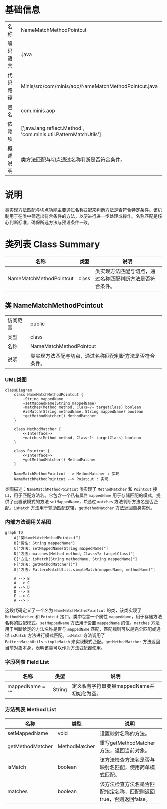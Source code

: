 # 基础信息

|      |      |
|------|------|
| 名称 | NameMatchMethodPointcut |
| 编码语言 | .java |
| 代码路径 | Minis/src/com/minis/aop/NameMatchMethodPointcut.java |
| 包名 | com.minis.aop |
| 依赖项 | ['java.lang.reflect.Method', 'com.minis.util.PatternMatchUtils'] |
| 概述说明 | 类方法匹配与切点通过名称判断是否符合条件。 |

# 说明

类实现方法匹配与切点功能主要通过名称匹配来判断方法是否符合特定条件。该机制用于在类中筛选出符合条件的方法，以便进行进一步处理或操作。名称匹配是核心判断标准，确保所选方法与预设条件一致。

# 类列表 Class Summary

| 名称   | 类型  | 说明 |
|-------|------|-------------|
| NameMatchMethodPointcut | class | 类实现方法匹配与切点，通过名称匹配判断方法是否符合条件。 |



## 类 NameMatchMethodPointcut

|      |      |
|------|------|
| 访问范围 | public |
| 类型 | class |
| 名称 | NameMatchMethodPointcut |
| 说明 | 类实现方法匹配与切点，通过名称匹配判断方法是否符合条件。 |


### UML类图

```mermaid
classDiagram
    class NameMatchMethodPointcut {
        -String mappedName
        +setMappedName(String mappedName)
        +matches(Method method, Class~?~ targetClass) boolean
        #isMatch(String methodName, String mappedName) boolean
        +getMethodMatcher() MethodMatcher
    }

    class MethodMatcher {
        <<Interface>>
        +matches(Method method, Class~?~ targetClass) boolean
    }

    class Pointcut {
        <<Interface>>
        +getMethodMatcher() MethodMatcher
    }

    NameMatchMethodPointcut --> MethodMatcher : 实现
    NameMatchMethodPointcut --> Pointcut : 实现
```

类图描述：`NameMatchMethodPointcut` 类实现了 `MethodMatcher` 和 `Pointcut` 接口，用于匹配方法名。它包含一个私有属性 `mappedName` 用于存储匹配的模式，提供了设置该模式的方法 `setMappedName`，并通过 `matches` 方法判断方法名是否匹配。`isMatch` 方法用于辅助匹配逻辑，`getMethodMatcher` 方法返回自身实例。


### 内部方法调用关系图

```mermaid
graph TD
    A["类NameMatchMethodPointcut"]
    B["属性: String mappedName"]
    C["方法: setMappedName(String mappedName)"]
    D["方法: matches(Method method, Class<?> targetClass)"]
    E["方法: isMatch(String methodName, String mappedName)"]
    F["方法: getMethodMatcher()"]
    G["方法: PatternMatchUtils.simpleMatch(mappedName, methodName)"]

    A --> B
    A --> C
    A --> D
    D --> E
    E --> G
    A --> F
```

这段代码定义了一个名为 `NameMatchMethodPointcut` 的类，该类实现了 `MethodMatcher` 和 `Pointcut` 接口。类中包含一个属性 `mappedName`，用于存储方法名称的匹配模式。`setMappedName` 方法用于设置 `mappedName` 的值。`matches` 方法用于判断给定的方法名称是否与 `mappedName` 匹配，匹配规则可以是完全匹配或通过 `isMatch` 方法进行模式匹配。`isMatch` 方法调用了 `PatternMatchUtils.simpleMatch` 来实现模式匹配。`getMethodMatcher` 方法返回当前对象本身，表明该类可以作为方法匹配器使用。

### 字段列表 Field List

| 名称  | 类型  | 说明 |
|-------|-------|------|
| mappedName = "" | String | 定义私有字符串变量mappedName并初始化为空。 |

### 方法列表 Method List

| 名称  | 类型  | 说明 |
|-------|-------|------|
| setMappedName | void | 设置映射名称的方法。 |
| getMethodMatcher | MethodMatcher | 重写getMethodMatcher方法，返回当前对象。 |
| isMatch | boolean | 该方法检查方法名是否与映射名匹配，使用简单模式匹配。 |
| matches | boolean | 该方法检查方法名是否匹配指定名称，匹配则返回true，否则返回false。 |




